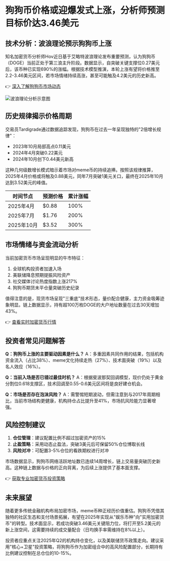 # 狗狗币价格或迎爆发式上涨，分析师预测目标价达3.46美元

## 技术分析：波浪理论预示狗狗币上涨

知名加密货币分析师Hov近日基于艾略特波浪理论发布重要预测，认为狗狗币（DOGE）当前正处于第三浪主升阶段。数据显示，自突破关键支撑位0.27美元后，该币种已实现690%的涨幅。根据技术模型推演，本轮上涨有望将价格推至2.2-3.46美元区间，若市场情绪持续高涨，甚至可能触及4.2美元的历史新高。

👉 [深入了解狗狗币市场动态](https://bit.ly/okx_welcome)

![波浪理论分析示意图](https://example.com/wave-theory-chart.png)

## 历史规律揭示价格周期

交易员Tardigrade通过数据追踪发现，狗狗币在过去一年呈现独特的"2倍增长规律"：
- 2023年10月局部高点0.11美元
- 2024年4月突破0.22美元
- 2024年10月创下0.44美元新高

这种几何级数增长模式暗示着市场对meme币的持续追捧。按照该规律推算，2025年4月价格或将触及0.88美元，同年7月突破1美元关口，最终在2025年10月达到3.52美元的峰值。

| 时间节点   | 预测价格 | 累计涨幅 |
|----------|----------|----------|
| 2025年4月 | $0.88    | 100%     |
| 2025年7月 | $1.76    | 200%     |
| 2025年10月| $3.52    | 300%     |

## 市场情绪与资金流动分析

当前加密货币市场呈现明显的牛市特征：
1. 全球机构投资者加速入场
2. 美联储降息预期提振风险资产
3. 社交媒体讨论热度指数上涨217%
4. 狗狗币期货未平仓量突破历史纪录

值得注意的是，现货市场呈现"三重底"技术形态，量价配合健康，主力资金吸筹迹象明显。链上数据显示，持有超100万枚DOGE的大户地址数量在过去30天增加43%。

👉 [查看实时加密货币行情](https://bit.ly/okx_welcome)

## 投资者常见问题解答

**Q：狗狗币上涨的主要驱动因素是什么？**
A：多重因素共同作用的结果，包括机构资金流入（占比38%）、meme文化持续走热（27%）、技术面突破（19%）以及名人效应（16%）。

**Q：当前入场是否已错过最佳时机？**
A：根据斐波那契回调模型，现价仍处于黄金分割位0.618支撑区，技术回调至0.55-0.6美元区间将是良好建仓机会。

**Q：市场是否存在泡沫风险？**
A：需警惕短期波动，但需注意到与2017年周期相比，当前市场结构更健康，机构持仓占比提升至41%，市场抗风险能力显著增强。

## 风险控制建议

1. **仓位管理**：建议配置比例不超过加密资产的15%
2. **止盈策略**：采用动态止盈法，突破3美元后可保留50%仓位博取长线
3. **风险对冲**：可配置3-5%仓位的看跌期权进行对冲

市场数据显示，狗狗币网络活跃地址数已连续14周增长，链上交易量突破历史新高。这种链上数据与价格的正向背离，为后续上涨提供了基本面支撑。

👉 [获取专业加密货币投资策略](https://bit.ly/okx_welcome)

## 未来展望

随着更多传统金融机构布局加密市场，meme币种正经历价值重估。狗狗币凭借其独特的社区生态和支付场景拓展，有望在2025年实现从"娱乐币种"向"实用加密货币"的转型。技术面显示，若成功突破3.46美元关键阻力位，将打开至5.2美元的新上涨空间，这需要持续的成交量配合（日均换手率需维持在8%以上）。

投资者应重点关注2025年Q2的机构持仓变化，以及美联储货币政策走向。建议采用"核心+卫星"投资策略，将狗狗币作为加密组合中的高风险配置部分，长期持有比例建议控制在总仓位的10-15%。